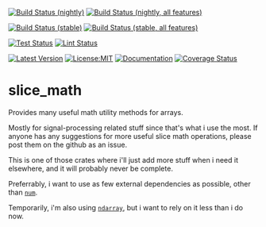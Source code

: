 [![Build Status (nightly)](https://github.com/sigurd4/slice_math/workflows/Build-nightly/badge.svg)](https://github.com/sigurd4/slice_math/actions/workflows/build-nightly.yml)
[![Build Status (nightly, all features)](https://github.com/sigurd4/slice_math/workflows/Build-nightly-all-features/badge.svg)](https://github.com/sigurd4/slice_math/actions/workflows/build-nightly-all-features.yml)

[![Build Status (stable)](https://github.com/sigurd4/slice_math/workflows/Build-stable/badge.svg)](https://github.com/sigurd4/slice_math/actions/workflows/build-stable.yml)
[![Build Status (stable, all features)](https://github.com/sigurd4/slice_math/workflows/Build-stable-all-features/badge.svg)](https://github.com/sigurd4/slice_math/actions/workflows/build-stable-all-features.yml)

[![Test Status](https://github.com/sigurd4/slice_math/workflows/Test/badge.svg)](https://github.com/sigurd4/slice_math/actions/workflows/test.yml)
[![Lint Status](https://github.com/sigurd4/slice_math/workflows/Lint/badge.svg)](https://github.com/sigurd4/slice_math/actions/workflows/lint.yml)

[![Latest Version](https://img.shields.io/crates/v/slice_math.svg)](https://crates.io/crates/slice_math)
[![License:MIT](https://img.shields.io/badge/License-MIT-yellow.svg)](https://opensource.org/licenses/MIT)
[![Documentation](https://img.shields.io/docsrs/slice_math)](https://docs.rs/slice_math)
[![Coverage Status](https://img.shields.io/codecov/c/github/sigurd4/slice_math)](https://app.codecov.io/github/sigurd4/slice_math)

# slice_math

Provides many useful math utility methods for arrays.

Mostly for signal-processing related stuff since that's what i use the most. If anyone has any suggestions for more useful slice math operations, please post them on the github as an issue.

This is one of those crates where i'll just add more stuff when i need it elsewhere, and it will probably never be complete.

Preferrably, i want to use as few external dependencies as possible, other than [`num`](https://crates.io/crates/num).

Temporarily, i'm also using [`ndarray`](https://crates.io/crates/ndarray), but i want to rely on it less than i do now.
